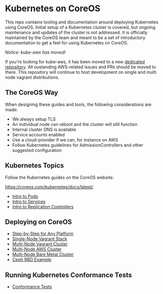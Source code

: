 # Kubernetes on CoreOS

This repo contains tooling and documentation around deploying Kubernetes using CoreOS.
Initial setup of a Kubernetes cluster is covered, but ongoing maintenance and updates of the cluster is not addressed.
It is officially maintained by the CoreOS team and meant to be a set of introductory documentation to get a feel for using Kubernetes on CoreOS.

*Notice: kube-aws has moved!*

If you're looking for kube-aws, it has been moved to a new [dedicated repository](https://github.com/coreos/kube-aws). All oustanding AWS-related issues and PRs should be moved to there. This repository will continue to host development on single and multi node vagrant distributions.

## The CoreOS Way

When designing these guides and tools, the following considerations are made:

* We always setup TLS
* An individual node can reboot and the cluster will still function
* Internal cluster DNS is available
* Service accounts enabled
* Use a cloud-provider if we can, for instance on AWS
* Follow Kubernetes guidelines for AdmissionControllers and other suggested configuration

## Kubernetes Topics

Follow the Kubernetes guides on the CoreOS website:

https://coreos.com/kubernetes/docs/latest/

 - [Intro to Pods](https://coreos.com/kubernetes/docs/latest/pods.html)
 - [Intro to Services](https://coreos.com/kubernetes/docs/latest/services.html)
 - [Intro to Replication Controllers](https://coreos.com/kubernetes/docs/latest/replication-controller.html)

## Deploying on CoreOS

- [Step-by-Step for Any Platform](Documentation/getting-started.md)
- [Single-Node Vagrant Stack](single-node/README.md)
- [Multi-Node Vagrant Cluster](multi-node/vagrant/README.md)
- [Multi-Node AWS Cluster](https://github.com/coreos/kube-aws)
- [Multi-Node Bare Metal Cluster](Documentation/kubernetes-on-baremetal.md)
- [Ceph RBD Example](Documentation/ceph-rbd.md)

## Running Kubernetes Conformance Tests

- [Conformance Tests](Documentation/conformance-tests.md)
